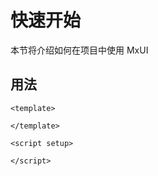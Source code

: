 # 快速开始
 
本节将介绍如何在项目中使用 MxUI
 
## 用法
 
```vue
<template>

</template>
 
<script setup>
  
</script>
```